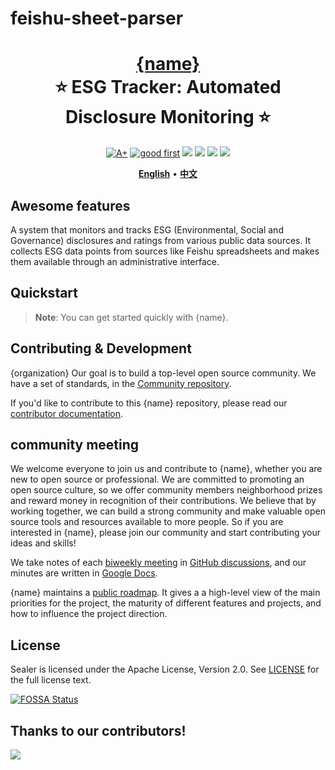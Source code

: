 # feishu-sheet-parser

<h1 align="center" style="border-bottom: none">
    <b>
        <a href="{blog}">{name}</a><br>
    </b>
    ⭐️  ESG Tracker: Automated Disclosure Monitoring  ⭐️ <br>
</h1>

<p align=center>
<a href="https://goreportcard.com/report/github.com/{github}"><img src="https://goreportcard.com/badge/github.com/{github}" alt="A+"></a>
<a href="<https://github.com/issues?q=org%3A{organization}+is%3Aissue+label%3A%22good+first+issue%22+no%3Aassignee>"><img src="<https://img.shields.io/github/issues/{github}/good%20first%20issue?logo=%22github%22>" alt="good first"></a>
<a href="https://github.com/{github}>"><img src="<https://img.shields.io/github/stars/{github}.svg?style=flat&logo=github&colorB=deeppink&label=stars"></a>
<a href="{slack}"><img src="<https://img.shields.io/badge/Slack-100%2B-blueviolet?logo=slack&amp;logoColor=white"></a>
<a href="https://github.com/{github}/blob/main/LICENSE"><img src="<https://img.shields.io/badge/license-Apache--2.0-green"></a>
<a href="https://golang.org/"><img src="https://img.shields.io/badge/Language-Go-blue.svg"></a>
</p>

</p>

<p align="center">
    <a href="./README.md"><b>English</b></a> •
    <a href="./README_zh.md"><b>中文</b></a>
</p>

</p>

## Awesome features

A system that monitors and tracks ESG (Environmental, Social and Governance) disclosures and ratings from various public data sources. It collects ESG data points from sources like Feishu spreadsheets and makes them available through an administrative interface.

## Quickstart

> **Note**: You can get started quickly with {name}.



## Contributing & Development

{organization} Our goal is to build a top-level open source community. We have a set of standards, in the [Community repository](https://github.com/{organization}/community).

If you'd like to contribute to this {name} repository, please read our [contributor documentation](https://github.com/{github}/blob/main/CONTRIBUTING.md).



## community meeting

We welcome everyone to join us and contribute to {name}, whether you are new to open source or professional. We are committed to promoting an open source culture, so we offer community members neighborhood prizes and reward money in recognition of their contributions. We believe that by working together, we can build a strong community and make valuable open source tools and resources available to more people. So if you are interested in {name}, please join our community and start contributing your ideas and skills!

We take notes of each [biweekly meeting](https://github.com/{github}/issues/381) in [GitHub discussions](https://github.com/{github}/discussions/categories/meeting), and our minutes are written in [Google Docs](https://docs.google.com/document/d/1nx8MDpuG74NASx081JcCpxPgDITNTpIIos0DS6Vr9GU/edit?usp=sharing).

{name} maintains a [public roadmap](https://github.com/{organization}/community/tree/main/roadmaps). It gives a a high-level view of the main priorities for the project, the maturity of different features and projects, and how to influence the project direction.



## License

Sealer is licensed under the Apache License, Version 2.0. See [LICENSE](https://github.com/{github}/LICENSE) for the full license text.

[![FOSSA Status](https://app.fossa.com/api/projects/git%2Bgithub.com%2Fsealerio%2Fsealer.svg?type=large)](https://app.fossa.com/projects/git%2Bgithub.com%2F{organization}%2F{name}?ref=badge_large)


## Thanks to our contributors!

<a href="https://github.com/{github}/graphs/contributors">
  <img src="https://contrib.rocks/image?repo={github}" />
</a>